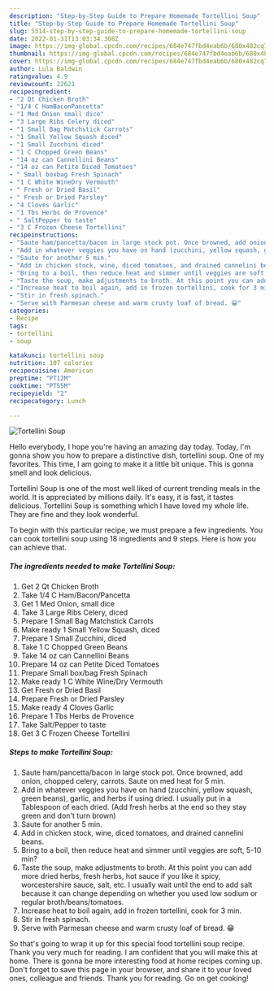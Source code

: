 ```yaml
---
description: "Step-by-Step Guide to Prepare Homemade Tortellini Soup"
title: "Step-by-Step Guide to Prepare Homemade Tortellini Soup"
slug: 5514-step-by-step-guide-to-prepare-homemade-tortellini-soup
date: 2022-01-31T13:03:34.308Z
image: https://img-global.cpcdn.com/recipes/684e747fbd4eab6b/680x482cq70/tortellini-soup-recipe-main-photo.jpg
thumbnail: https://img-global.cpcdn.com/recipes/684e747fbd4eab6b/680x482cq70/tortellini-soup-recipe-main-photo.jpg
cover: https://img-global.cpcdn.com/recipes/684e747fbd4eab6b/680x482cq70/tortellini-soup-recipe-main-photo.jpg
author: Lula Baldwin
ratingvalue: 4.9
reviewcount: 22621
recipeingredient:
- "2 Qt Chicken Broth"
- "1/4 C HamBaconPancetta"
- "1 Med Onion small dice"
- "3 Large Ribs Celery diced"
- "1 Small Bag Matchstick Carrots"
- "1 Small Yellow Squash diced"
- "1 Small Zucchini diced"
- "1 C Chopped Green Beans"
- "14 oz can Cannellini Beans"
- "14 oz can Petite Diced Tomatoes"
- " Small boxbag Fresh Spinach"
- "1 C White WineDry Vermouth"
- " Fresh or Dried Basil"
- " Fresh or Dried Parsley"
- "4 Cloves Garlic"
- "1 Tbs Herbs de Provence"
- " SaltPepper to taste"
- "3 C Frozen Cheese Tortellini"
recipeinstructions:
- "Saute ham/pancetta/bacon in large stock pot. Once browned, add onion, chopped celery, carrots. Saute on med heat for 5 min."
- "Add in whatever veggies you have on hand (zucchini, yellow squash, green beans), garlic, and herbs if using dried. I usually put in a Tablespoon of each dried. (Add fresh herbs at the end so they stay green and don&#39;t turn brown)"
- "Saute for another 5 min."
- "Add in chicken stock, wine, diced tomatoes, and drained cannelini beans."
- "Bring to a boil, then reduce heat and simmer until veggies are soft, 5-10 min?"
- "Taste the soup, make adjustments to broth. At this point you can add more dried herbs, fresh herbs, hot sauce if you like it spicy, worcestershire sauce, salt, etc. I usually wait until the end to add salt because it can change depending on whether you used low sodium or regular broth/beans/tomatoes."
- "Increase heat to boil again, add in frozen tortellini, cook for 3 min."
- "Stir in fresh spinach."
- "Serve with Parmesan cheese and warm crusty loaf of bread. 😁"
categories:
- Recipe
tags:
- tortellini
- soup

katakunci: tortellini soup 
nutrition: 107 calories
recipecuisine: American
preptime: "PT12M"
cooktime: "PT55M"
recipeyield: "2"
recipecategory: Lunch

---
```



![Tortellini Soup](https://img-global.cpcdn.com/recipes/684e747fbd4eab6b/680x482cq70/tortellini-soup-recipe-main-photo.jpg)

Hello everybody, I hope you're having an amazing day today. Today, I'm gonna show you how to prepare a distinctive dish, tortellini soup. One of my favorites. This time, I am going to make it a little bit unique. This is gonna smell and look delicious.



Tortellini Soup is one of the most well liked of current trending meals in the world. It is appreciated by millions daily. It's easy, it is fast, it tastes delicious. Tortellini Soup is something which I have loved my whole life. They are fine and they look wonderful.


To begin with this particular recipe, we must prepare a few ingredients. You can cook tortellini soup using 18 ingredients and 9 steps. Here is how you can achieve that.

<!--inarticleads1-->

##### The ingredients needed to make Tortellini Soup:

1. Get 2 Qt Chicken Broth
1. Take 1/4 C Ham/Bacon/Pancetta
1. Get 1 Med Onion, small dice
1. Take 3 Large Ribs Celery, diced
1. Prepare 1 Small Bag Matchstick Carrots
1. Make ready 1 Small Yellow Squash, diced
1. Prepare 1 Small Zucchini, diced
1. Take 1 C Chopped Green Beans
1. Take 14 oz can Cannellini Beans
1. Prepare 14 oz can Petite Diced Tomatoes
1. Prepare  Small box/bag Fresh Spinach
1. Make ready 1 C White Wine/Dry Vermouth
1. Get  Fresh or Dried Basil
1. Prepare  Fresh or Dried Parsley
1. Make ready 4 Cloves Garlic
1. Prepare 1 Tbs Herbs de Provence
1. Take  Salt/Pepper to taste
1. Get 3 C Frozen Cheese Tortellini




<!--inarticleads2-->

##### Steps to make Tortellini Soup:

1. Saute ham/pancetta/bacon in large stock pot. Once browned, add onion, chopped celery, carrots. Saute on med heat for 5 min.
1. Add in whatever veggies you have on hand (zucchini, yellow squash, green beans), garlic, and herbs if using dried. I usually put in a Tablespoon of each dried. (Add fresh herbs at the end so they stay green and don&#39;t turn brown)
1. Saute for another 5 min.
1. Add in chicken stock, wine, diced tomatoes, and drained cannelini beans.
1. Bring to a boil, then reduce heat and simmer until veggies are soft, 5-10 min?
1. Taste the soup, make adjustments to broth. At this point you can add more dried herbs, fresh herbs, hot sauce if you like it spicy, worcestershire sauce, salt, etc. I usually wait until the end to add salt because it can change depending on whether you used low sodium or regular broth/beans/tomatoes.
1. Increase heat to boil again, add in frozen tortellini, cook for 3 min.
1. Stir in fresh spinach.
1. Serve with Parmesan cheese and warm crusty loaf of bread. 😁




So that's going to wrap it up for this special food tortellini soup recipe. Thank you very much for reading. I am confident that you will make this at home. There is gonna be more interesting food at home recipes coming up. Don't forget to save this page in your browser, and share it to your loved ones, colleague and friends. Thank you for reading. Go on get cooking!
